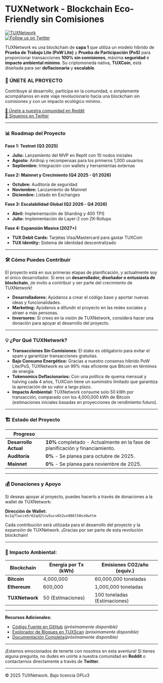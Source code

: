 # TUXNetwork - Blockchain Eco-Friendly sin Comisiones

[![TUXNetwork](https://img.shields.io/badge/TUXNetwork-Eco--Friendly--Blockchain-green)](https://www.reddit.com/r/TUXNetwork/)  
[![Follow us on Twitter](https://img.shields.io/badge/Follow--us--on--Twitter--CryptoTuxio-blue)](https://x.com/CryptoTuxio)

TUXNetwork es una blockchain de **capa 1** que utiliza un modelo híbrido de **Prueba de Trabajo Lite (PoW Lite)** y **Prueba de Participación (PoS)** para proporcionar transacciones **100% sin comisiones**, máxima **seguridad** e **impacto ambiental mínimo**. Su criptomoneda nativa, **TUXCoin**, está diseñada para ser **deflacionaria** y **escalable**.

### 🚀 **ÚNETE AL PROYECTO**

Contribuye al desarrollo, participa en la comunidad, o simplemente acompáñanos en este viaje revolucionario hacia una blockchain sin comisiones y con un impacto ecológico mínimo.

[🔗 Únete a nuestra comunidad en Reddit](https://www.reddit.com/r/TUXNetwork/)  
[🔗 Síguenos en Twitter](https://x.com/CryptoTuxio)

---

### 📊 **Roadmap del Proyecto**

**Fase 1: Testnet (Q3 2025)**  
- **Julio:** Lanzamiento del MVP en Replit con 10 nodos iniciales  
- **Agosto:** Airdrop y recompensas para los primeros 1,000 usuarios  
- **Septiembre:** Integración con wallets y herramientas externas  

**Fase 2: Mainnet y Crecimiento (Q4 2025 - Q1 2026)**  
- **Octubre:** Auditoría de seguridad  
- **Noviembre:** Lanzamiento de Mainnet  
- **Diciembre:** Listado en Exchanges

**Fase 3: Escalabilidad Global (Q2 2026 - Q4 2026)**  
- **Abril:** Implementación de Sharding y 400 TPS  
- **Julio:** Implementación de Layer-2 con ZK-Rollups

**Fase 4: Expansión Masiva (2027+)**  
- **TUX Debit Cards:** Tarjetas Visa/Mastercard para gastar TUXCoin  
- **TUX Identity:** Sistema de identidad descentralizado

---

### 🛠 **Cómo Puedes Contribuir**

El proyecto está en sus primeras etapas de planificación, y actualmente soy el único desarrollador. Si eres un **desarrollador, diseñador o entusiasta de blockchain**, ¡te invito a contribuir y ser parte del crecimiento de TUXNetwork!

- **Desarrolladores:** Ayúdanos a crear el código base y aportar nuevas ideas y funcionalidades.  
- **Marketing:** Ayúdanos a difundir el proyecto en las redes sociales y atraer a más personas.  
- **Inversores:** Si crees en la visión de TUXNetwork, considera hacer una donación para apoyar el desarrollo del proyecto.

---

### 💡 **¿Por Qué TUXNetwork?**

- **Transacciones Sin Comisiones:** El stake es obligatorio para evitar el spam y garantizar transacciones gratuitas.  
- **Bajo Consumo Energético:** Gracias a nuestro consenso híbrido PoW Lite/PoS, TUXNetwork es un 99% más eficiente que Bitcoin en términos de energía.  
- **Tokenomics Deflacionarios:** Con una política de quema mensual y halving cada 4 años, TUXCoin tiene un suministro limitado que garantiza la apreciación de su valor a largo plazo.  
- **Impacto Ambiental:** TUXNetwork consume solo 50 kWh por transacción, comparado con los 4,000,000 kWh de Bitcoin (estimaciones iniciales basadas en proyecciones de rendimiento futuro).

---

### 🏗 **Estado del Proyecto**

| **Progreso**          |                                                          |
|-----------------------|----------------------------------------------------------|
| **Desarrollo Actual** | **10%** completado - Actualmente en la fase de planificación y financiamiento. |
| **Auditoría**         | **0%** - Se planea para octubre de 2025. |
| **Mainnet**           | **0%** - Se planea para noviembre de 2025. |

---

### 💰 **Donaciones y Apoyo**

Si deseas apoyar al proyecto, puedes hacerlo a través de donaciones a la wallet de TUXNetwork:

**Dirección de Wallet:**  
`bc1q7lwcce5r62qd2tcw5ucv6h2us986lh0nz0wttm`

Cada contribución será utilizada para el desarrollo del proyecto y la expansión de TUXNetwork. ¡Gracias por ser parte de esta revolución blockchain!

---

### 🌱 **Impacto Ambiental:**

| **Blockchain** | **Energía por Tx (kWh)** | **Emisiones CO2/año (equiv.)** |
|----------------|--------------------------|---------------------------------|
| **Bitcoin**    | 4,000,000                | 60,000,000 toneladas            |
| **Ethereum**   | 600,000                  | 1,000,000 toneladas             |
| **TUXNetwork** | 50 (Estimaciones)        | 100 toneladas (Estimaciones)   |

---

**Recursos Adicionales:**  
- [Código Fuente en GitHub](https://github.com/MrTuxio/TUXNetwork) *(próximamente disponible)*  
- [Explorador de Bloques en TUXScan](https://github.com/MrTuxio/TUXNetwork) *(próximamente disponible)*  
- [Documentación Completa](https://github.com/MrTuxio/TUXNetwork)*(próximamente disponible)*  

---

¡Estamos emocionados de tenerte con nosotros en esta aventura! Si tienes alguna pregunta, no dudes en unirte a nuestra comunidad en **Reddit** o contactarnos directamente a través de **Twitter**.

---

© 2025 TUXNetwork. Bajo licencia GPLv3
